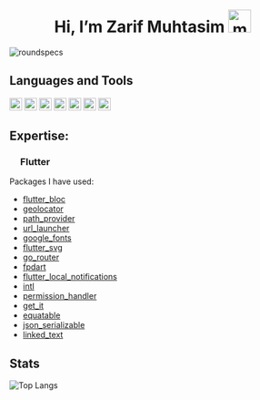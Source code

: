 <h1 align='center'> Hi, I’m Zarif Muhtasim <img alt="mario wave retro game" title="mario wave retro game" loading="lazy" src="https://emojis.slackmojis.com/emojis/images/1643515397/14160/mario_wave.gif?1643515397" width="40"> </h1>

<img src="https://komarev.com/ghpvc/?username=roundspecs&label=Profile%20views&color=0e75b6&style=flat" alt="roundspecs" />

## Languages and Tools
<p align="left">
<img src="https://emojis.slackmojis.com/emojis/images/1643514044/32/python.png?1643514044" alt="python" width="22" height="22"/>
<img src="https://emojis.slackmojis.com/emojis/images/1643514939/9611/linux.png?1643514939" alt="linux" width="22" height="22"/>
<img src="https://emojis.slackmojis.com/emojis/images/1643511417/45092/bash.png?1643511417" alt="Bash" width="22" height="22"/>
<img src="https://emojis.slackmojis.com/emojis/images/1643514474/4570/dartlang.png?1643514474" alt="dart" width="22" height="22"/>
<img src="https://emojis.slackmojis.com/emojis/images/1643514460/4417/flutter.png?1643514460" alt="flutter" width="22" height="22"/>
<img src="https://emojis.slackmojis.com/emojis/images/1643514760/7685/git.png?1643514760" alt="git" width="22" height="22"/>
<img src="https://emojis.slackmojis.com/emojis/images/1643514110/700/vim.png?1643514110" alt="vim" width="22" height="22"/>
</p>


## Expertise:
### <img width="15" src="https://emojis.slackmojis.com/emojis/images/1643514460/4417/flutter.png?1643514460">  Flutter
Packages I have used:
- [flutter_bloc](https://pub.dev/packages/flutter_bloc)
- [geolocator](https://pub.dev/packages/geolocator)
- [path_provider](https://pub.dev/packages/path_provider)
- [url_launcher](https://pub.dev/packages/url_launcher)
- [google_fonts](https://pub.dev/packages/google_fonts)
- [flutter_svg](https://pub.dev/packages/flutter_svg)
- [go_router](https://pub.dev/packages/go_router)
- [fpdart](https://pub.dev/packages/fpdart)
- [flutter_local_notifications](https://pub.dev/packages/flutter_local_notifications)
- [intl](https://pub.dev/packages/intl)
- [permission_handler](https://pub.dev/packages/permission_handler)
- [get_it](https://pub.dev/packages/get_it)
- [equatable](https://pub.dev/packages/equatable)
- [json_serializable](https://pub.dev/packages/json_serializable)
- [linked_text](https://pub.dev/packages/linked_text)


## Stats</summary>
![Top Langs](https://github-readme-stats.vercel.app/api/top-langs/?username=roundspecs&layout=compact)